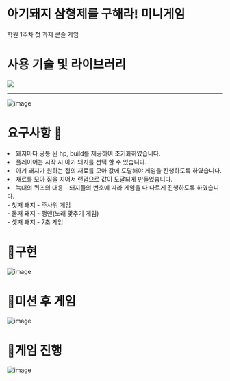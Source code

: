 # 아기돼지 삼형제를 구해라! 미니게임 
학원 1주차 첫 과제 콘솔 게임
# 사용 기술 및 라이브러리
<img src="https://img.shields.io/badge/Java-007396?style=flat&logo=Java&logoColor=white"/></a><br>
<hr></hr>

![image](https://user-images.githubusercontent.com/120998460/219313471-fc771397-c776-4f21-adbf-60ad90d7899b.png)
<br>

# 요구사항 👋 
<li>돼지마다 공통 된 hp, build를 제공하여 초기화하였습니다.</li>
<li>플레이어는 시작 시 아기 돼지를 선택 할 수 있습니다.</li>
<li>아기 돼지가 원하는 집의 재료를 모아 값에 도달해야 게임을 진행하도록 하였습니다.</li>
<li>재료를 모아 집을 지어서 랜덤으로 값이 도달되게 만들었습니다. </li>
<li>늑대의 퀴즈의 대응 - 돼지들의 번호에 따라 게임을 다 다르게 진행하도록 하였습니다. </li>
- 첫째 돼지 - 주사위 게임<br>
- 둘째 돼지 - 행맨(노래 맞추기 게임)<br>
- 셋째 돼지 - 7초 게임<br>

# 🐖구현
![image](https://user-images.githubusercontent.com/120998460/230806999-1a8be74f-90e2-4361-9de7-06d8dd504b19.png)

# 🐖미션 후 게임
![image](https://user-images.githubusercontent.com/120998460/230807089-3ba1bb69-a746-4201-8a4d-acfcc4095cca.png)<br>

# 🐖게임 진행
![image](https://user-images.githubusercontent.com/120998460/230807315-6582c65f-c8fc-4155-b864-1e7257729616.png)
